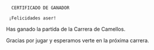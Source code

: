       CERTIFICADO DE GANADOR

     ¡Felicidades aser!

Has ganado la partida de la Carrera de Camellos.

Gracias por jugar y esperamos verte en la próxima carrera.
